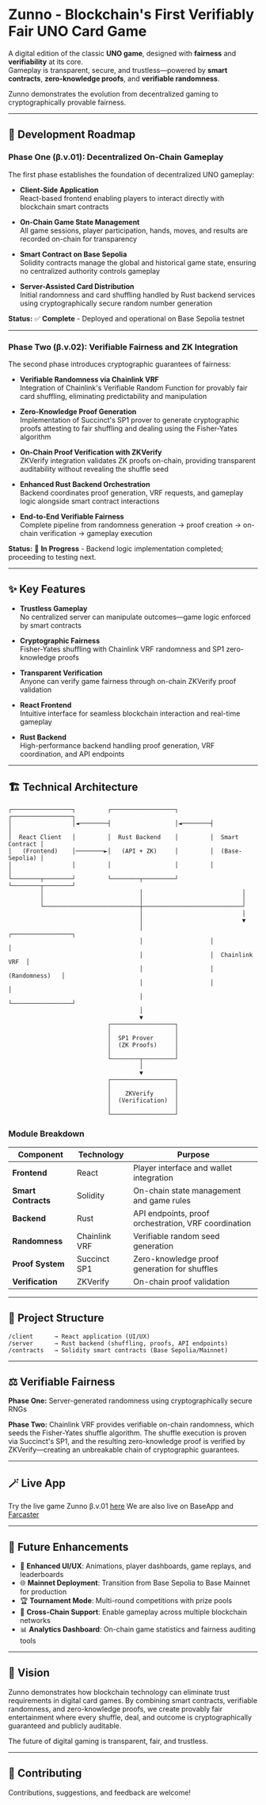 # Zunno - Blockchain's First Verifiably Fair UNO Card Game

A digital edition of the classic **UNO game**, designed with **fairness** and **verifiability** at its core.  
Gameplay is transparent, secure, and trustless—powered by **smart contracts**, **zero-knowledge proofs**, and **verifiable randomness**.

Zunno demonstrates the evolution from decentralized gaming to cryptographically provable fairness.

---

## 🎯 Development Roadmap

### **Phase One (β.v.01): Decentralized On-Chain Gameplay**

The first phase establishes the foundation of decentralized UNO gameplay:

- **Client-Side Application**  
  React-based frontend enabling players to interact directly with blockchain smart contracts
  
- **On-Chain Game State Management**  
  All game sessions, player participation, hands, moves, and results are recorded on-chain for transparency
  
- **Smart Contract on Base Sepolia**  
  Solidity contracts manage the global and historical game state, ensuring no centralized authority controls gameplay
  
- **Server-Assisted Card Distribution**  
  Initial randomness and card shuffling handled by Rust backend services using cryptographically secure random number generation

**Status:** ✅ **Complete** - Deployed and operational on Base Sepolia testnet

---

### **Phase Two (β.v.02): Verifiable Fairness and ZK Integration**

The second phase introduces cryptographic guarantees of fairness:

- **Verifiable Randomness via Chainlink VRF**  
  Integration of Chainlink's Verifiable Random Function for provably fair card shuffling, eliminating predictability and manipulation
  
- **Zero-Knowledge Proof Generation**  
  Implementation of Succinct's SP1 prover to generate cryptographic proofs attesting to fair shuffling and dealing using the Fisher-Yates algorithm
  
- **On-Chain Proof Verification with ZKVerify**  
  ZKVerify integration validates ZK proofs on-chain, providing transparent auditability without revealing the shuffle seed
  
- **Enhanced Rust Backend Orchestration**  
  Backend coordinates proof generation, VRF requests, and gameplay logic alongside smart contract interactions
  
- **End-to-End Verifiable Fairness**  
  Complete pipeline from randomness generation → proof creation → on-chain verification → gameplay execution

**Status:** 🚧 **In Progress** - Backend logic implementation completed; proceeding to testing next.

---

## ✨ Key Features

- **Trustless Gameplay**  
  No centralized server can manipulate outcomes—game logic enforced by smart contracts
  
- **Cryptographic Fairness**  
  Fisher-Yates shuffling with Chainlink VRF randomness and SP1 zero-knowledge proofs
  
- **Transparent Verification**  
  Anyone can verify game fairness through on-chain ZKVerify proof validation
  
- **React Frontend**  
  Intuitive interface for seamless blockchain interaction and real-time gameplay
  
- **Rust Backend**  
  High-performance backend handling proof generation, VRF coordination, and API endpoints

---

## 🏗️ Technical Architecture

```
┌─────────────────┐         ┌──────────────────┐         ┌─────────────────┐
│                 │◄────────┤                  │◄────────┤                 │
│  React Client   │         │  Rust Backend    │         │  Smart Contract │
│   (Frontend)    │────────►│   (API + ZK)     │         │  (Base-Sepolia) │
│                 │         │                  │         │                 │
└────────┬────────┘         └────────┬─────────┘         └────────┬────────┘
         │                           │                            │
         │                           │                            │
         └───────────────────────────┼────────────────────────────┘
                                     │                            │
                                     │                            ▼
                                     │                   ┌─────────────────┐
                                     │                   │                 │
                                     │                   │  Chainlink VRF  │
                                     │                   │  (Randomness)   │
                                     │                   │                 │
                                     │                   └─────────────────┘
                                     │
                                     ▼
                            ┌──────────────────┐
                            │                  │
                            │  SP1 Prover      │
                            │  (ZK Proofs)     │
                            │                  │
                            └────────┬─────────┘
                                     │
                                     ▼
                            ┌──────────────────┐
                            │                  │
                            │    ZKVerify      │
                            │  (Verification)  │
                            │                  │
                            └──────────────────┘
```

### **Module Breakdown**

| Component | Technology | Purpose |
|-----------|-----------|---------|
| **Frontend** | React | Player interface and wallet integration |
| **Smart Contracts** | Solidity | On-chain state management and game rules |
| **Backend** | Rust | API endpoints, proof orchestration, VRF coordination |
| **Randomness** | Chainlink VRF | Verifiable random seed generation |
| **Proof System** | Succinct SP1 | Zero-knowledge proof generation for shuffles |
| **Verification** | ZKVerify | On-chain proof validation |

---

## 📂 Project Structure

```
/client      → React application (UI/UX)
/server      → Rust backend (shuffling, proofs, API endpoints)
/contracts   → Solidity smart contracts (Base Sepolia/Mainnet)
```

---

## ⚖️ Verifiable Fairness

**Phase One:** Server-generated randomness using cryptographically secure RNGs

**Phase Two:** Chainlink VRF provides verifiable on-chain randomness, which seeds the Fisher-Yates shuffle algorithm. The shuffle execution is proven via Succinct's SP1, and the resulting zero-knowledge proof is verified by ZKVerify—creating an unbreakable chain of cryptographic guarantees.

---

## 🪄 Live App

Try the live game Zunno β.v.01 [here](https://zunno.xyz)
We are also live on BaseApp and [Farcaster](https://farcaster.xyz/miniapps/sT0wxMVbxIg_/zunno)

---

## 🚀 Future Enhancements

- 🎨 **Enhanced UI/UX**: Animations, player dashboards, game replays, and leaderboards
- 🌐 **Mainnet Deployment**: Transition from Base Sepolia to Base Mainnet for production
- 🏆 **Tournament Mode**: Multi-round competitions with prize pools
- 🔄 **Cross-Chain Support**: Enable gameplay across multiple blockchain networks
- 📊 **Analytics Dashboard**: On-chain game statistics and fairness auditing tools

---

## 🔮 Vision

Zunno demonstrates how blockchain technology can eliminate trust requirements in digital card games. By combining smart contracts, verifiable randomness, and zero-knowledge proofs, we create provably fair entertainment where every shuffle, deal, and outcome is cryptographically guaranteed and publicly auditable.

The future of digital gaming is transparent, fair, and trustless.

---

## 🤝 Contributing

Contributions, suggestions, and feedback are welcome!
